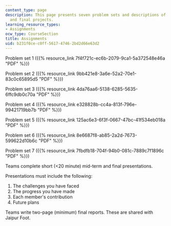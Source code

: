 ```yaml
---
content_type: page
description: This page presents seven problem sets and descriptions of the mid-term
  and final projects.
learning_resource_types:
- Assignments
ocw_type: CourseSection
title: Assignments
uid: b231f0ce-c0ff-5617-4746-2bd2d66e63d2
---
```


Problem set 1 ({{% resource_link 7f4f721c-ec6b-2079-9ca1-5a372548e46a "PDF" %}})

Problem set 2 ({{% resource_link 9bb421e8-3a6e-52a2-70e1-83c0c65895d5 "PDF" %}})

Problem set 3 ({{% resource_link 4da76aa6-5138-6285-5635-6ffc9db0c70a "PDF" %}})

Problem set 4 ({{% resource_link e328828b-cc4a-813f-796e-99421719bb7b "PDF" %}})

Problem set 5 ({{% resource_link 125ac6e3-6f3f-0667-47bc-41f534eb018a "PDF" %}})

Problem set 6 ({{% resource_link 8e6687f8-ab85-2a2d-7673-599622d10b6c "PDF" %}})

Problem set 7 ({{% resource_link 7fbdfb18-704f-94b0-081c-7889c7f1896c "PDF" %}})

Teams complete short (\<20 minute) mid-term and final presentations.

Presentations must include the following:

1.  The challenges you have faced
2.  The progress you have made
3.  Each member's contribution
4.  Future plans

Teams write two-page (minimum) final reports. These are shared with Jaipur Foot.